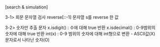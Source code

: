 [search &  simulation]

3-1> 회문 문자열 검사
reverse[::-1]  문자열 s를 reverse 한 값

3-2> 숫자만 추출
문자 x.isdigit() : 수에 대해 true 반환
       x.isdecimal() : 0-9범위의 숫자에 대해 true 반환
       int(x) : 0-9 범위의 숫자에 대해 int형으로 변환 - ASCII값(X) 문자로서 나타난 숫자(O)

